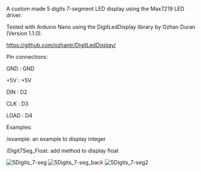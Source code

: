 A custom made 5 digits 7-segment LED display using the Max7219 LED driver.

Tested with Arduino Nano using the DigitLedDisplay library by Ozhan Duran (Version 1.1.0).

https://github.com/ozhantr/DigitLedDisplay/

Pin connections:

GND :		GND

+5V :		+5V

DIN	:	D2

CLK	:	D3

LOAD :	D4


Examples:

/example:    an example to display integer

/Digit7Seg_Float:  add method to display float

![5Digits_7-seg](https://user-images.githubusercontent.com/55360767/139589756-7f47c2d6-5067-4eab-811b-67374c10bdd4.jpg)
![5Digits_7-seg_back](https://user-images.githubusercontent.com/55360767/139589765-e03400a8-4b49-4f0d-a38f-7d5d7927f911.jpg)
![5Digits_7-seg2](https://user-images.githubusercontent.com/55360767/139589771-29af9836-767c-4992-960e-9f888a78512d.jpg)
